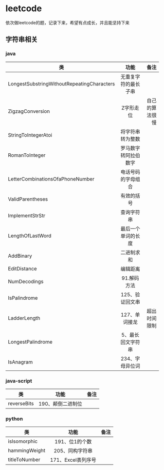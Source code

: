 # leetcode
依次做leetcode的题，记录下来，希望有点成长，并且能坚持下来

## 字符串相关

### java
| 类   |      功能      |  备注 |
|----------|:-------------:|------:|
| LongestSubstringWithoutRepeatingCharacters |  无重复字符的最长子串 |  |
| ZigzagConversion |  Z字形走位 | 自己的算法很慢 |
| StringToIntegerAtoi |  将字符串转为整数 |  |
| RomanToInteger |  罗马数字转阿拉伯数字 |  |
| LetterCombinationsOfaPhoneNumber |  电话号码的字母组合 |  |
| ValidParentheses |  有效的括号 |  |
| ImplementStrStr |  查询字符串 |  |
| LengthOfLastWord |  最后一个单词的长度 |  |
| AddBinary |  二进制求和 |  |
| EditDistance |  编辑距离 |  |
| NumDecodings |  91.解码方法 |  |
| IsPalindrome |  125、验证回文串 |  |
| LadderLength |  127、单词接龙 | 超出时间限制 |
| LongestPalindrome |  5、最长回文字符串 |  |
| IsAnagram |  234、字母异位词 |  |


### java-script
| 类   |      功能      |  备注 |
|----------|:-------------:|------:|
| reverseBits |  190、颠倒二进制位 |  |

### python
| 类   |      功能      |  备注 |
|----------|:-------------:|------:|
| isIsomorphic |  191、位1的个数 |  |
| hammingWeight |  205、同构字符串 |  |
| titleToNumber |  171、Excel表列序号 |  |
